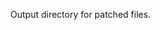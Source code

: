 <!--
Copyright © 2024 Rot127 <unisono@quyllur.org>
SPDX-License-Identifier: BSD-3
-->

Output directory for patched files.
